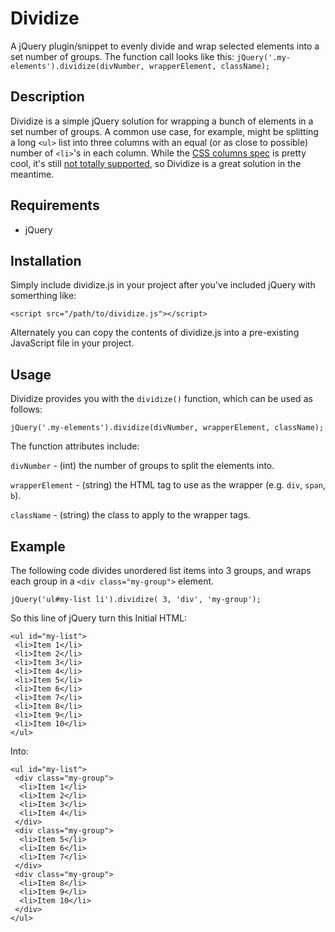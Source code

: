 # Dividize

A jQuery plugin/snippet to evenly divide and wrap selected elements into a set number of groups. The function call looks like this:
`jQuery('.my-elements').dividize(divNumber, wrapperElement, className);`

## Description
Dividize is a simple jQuery solution for wrapping a bunch of elements in a set number of groups. A common use case, for example, might be splitting a long `<ul>` list into three columns with an equal (or as close to possible) number of `<li>`'s in each column. While the [CSS columns spec](http://www.w3schools.com/cssref/css3_pr_columns.asp) is pretty cool, it's still [not totally supported](http://caniuse.com/#search=column), so Dividize is a great solution in the meantime.

## Requirements
* jQuery

## Installation
Simply include dividize.js in your project after you've included jQuery with somerthing like: 
```
<script src="/path/to/dividize.js"></script>
```

Alternately you can copy the contents of dividize.js into a pre-existing JavaScript file in your project.

## Usage
Dividize provides you with the `dividize()` function, which can be used as follows:
```
jQuery('.my-elements').dividize(divNumber, wrapperElement, className);
```
The function attributes include:

`divNumber` - (int) the number of groups to split the elements into.

`wrapperElement` - (string) the HTML tag to use as the wrapper (e.g. `div`, `span`, `b`).

`className` - (string) the class to apply to the wrapper tags.

## Example
The following code divides unordered list items into 3 groups, and wraps each group in a `<div class="my-group">` element.
```
jQuery('ul#my-list li').dividize( 3, 'div', 'my-group'); 
```

So this line of jQuery turn this Initial HTML:
```
<ul id="my-list">
 <li>Item 1</li>
 <li>Item 2</li>
 <li>Item 3</li>
 <li>Item 4</li>
 <li>Item 5</li>
 <li>Item 6</li>
 <li>Item 7</li>
 <li>Item 8</li>
 <li>Item 9</li>
 <li>Item 10</li>
</ul>
```

Into:
```
<ul id="my-list">
 <div class="my-group">
  <li>Item 1</li>
  <li>Item 2</li>
  <li>Item 3</li>
  <li>Item 4</li>
 </div>
 <div class="my-group">
  <li>Item 5</li>
  <li>Item 6</li>
  <li>Item 7</li>
 </div>
 <div class="my-group">
  <li>Item 8</li>
  <li>Item 9</li>
  <li>Item 10</li>
 </div>
</ul>
```
